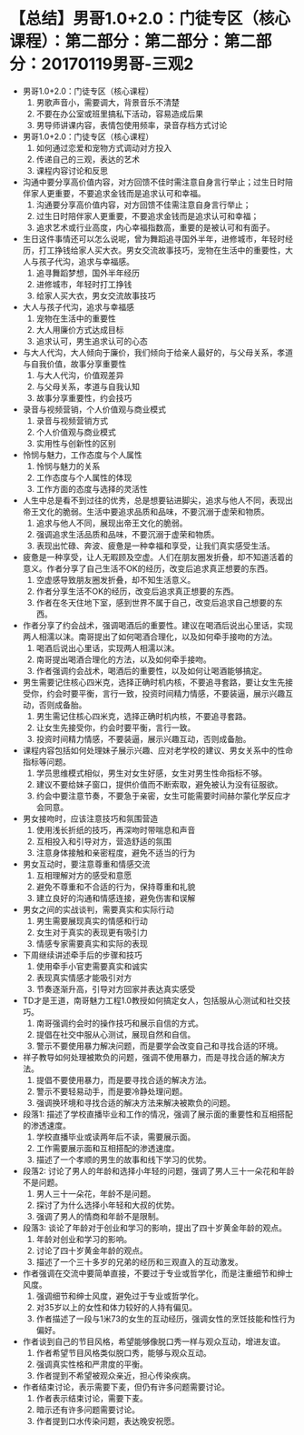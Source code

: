 # 【总结】男哥1.0+2.0：门徒专区（核心课程）：第二部分：第二部分：第二部分：20170119男哥-三观2

-   男哥1.0+2.0：门徒专区（核心课程）
    1.  男歌声音小，需要调大，背景音乐不清楚
    2.  不要在办公室或班里搞私下活动，容易造成后果
    3.  男导师讲课内容，表情包使用频率，录音存档方式讨论
-   男哥1.0+2.0：门徒专区（核心课程）
    1.  如何通过恋爱和宠物方式调动对方投入
    2.  传递自己的三观，表达的艺术
    3.  课程内容讨论和反思
-   沟通中要分享高价值内容，对方回馈不佳时需注意自身言行举止；过生日时陪伴家人更重要，不要追求金钱而是追求认可和幸福。
    1.  沟通要分享高价值内容，对方回馈不佳需注意自身言行举止；
    2.  过生日时陪伴家人更重要，不要追求金钱而是追求认可和幸福；
    3.  追求艺术或行业高度，内心幸福指数高，重要的是被认可和有面子。
-   生日这件事情还可以怎么说呢，曾为舞蹈追寻国外半年，进修城市，年轻时经历，打工挣钱给家人买大衣。男女交流故事技巧，宠物在生活中的重要性，大人与孩子代沟，追求与幸福感。
    1.  追寻舞蹈梦想，国外半年经历
    2.  进修城市，年轻时打工挣钱
    3.  给家人买大衣，男女交流故事技巧
-   大人与孩子代沟，追求与幸福感
    1.  宠物在生活中的重要性
    2.  大人用廉价方式达成目标
    3.  追求认可，男生追求认可的心态
-   与大人代沟，大人倾向于廉价，我们倾向于给亲人最好的，与父母关系，孝道与自我价值，故事分享重要性
    1.  与大人代沟，价值观差异
    2.  与父母关系，孝道与自我认知
    3.  故事分享重要性，约会技巧
-   录音与视频营销，个人价值观与商业模式
    1.  录音与视频营销方式
    2.  个人价值观与商业模式
    3.  实用性与创新性的区别
-   怜悯与魅力，工作态度与个人属性
    1.  怜悯与魅力的关系
    2.  工作态度与个人属性的体现
    3.  工作方面的态度与选择的灵活性
-   人生中总是看不到过往的优秀，总是想要钻进脚尖，追求与他人不同，表现出帝王文化的脆弱。生活中要追求品质和品味，不要沉溺于虚荣和物质。
    1.  追求与他人不同，展现出帝王文化的脆弱。
    2.  强调追求生活品质和品味，不要沉溺于虚荣和物质。
    3.  表现出忙碌、奔波、疲惫是一种幸福和享受，让我们真实感受生活。
-   疲惫是一种享受，让人无暇顾及空虚。人们在朋友圈发折叠，却不知道活着的意义。作者分享了自己生活不OK的经历，改变后追求真正想要的东西。
    1.  空虚感导致朋友圈发折叠，却不知生活意义。
    2.  作者分享生活不OK的经历，改变后追求真正想要的东西。
    3.  作者在冬天住地下室，感到世界不属于自己，改变后追求自己想要的东西。
-   作者分享了约会战术，强调喝酒后的重要性。建议在喝酒后说出心里话，实现两人相濡以沫。南哥提出了如何喝酒合理化，以及如何牵手接吻的方法。
    1.  喝酒后说出心里话，实现两人相濡以沫。
    2.  南哥提出喝酒合理化的方法，以及如何牵手接吻。
    3.  作者强调约会战术，喝酒后的重要性，以及如何让喝酒能够搞定。
-   男生需要记住核心四米克，选择正确时机内核，不要追寻套路，要让女生先接受你，约会时要平衡，言行一致，投资时间精力情感，不要装逼，展示兴趣互动，否则成备胎。
    1.  男生需记住核心四米克，选择正确时机内核，不要追寻套路。
    2.  让女生先接受你，约会时要平衡，言行一致。
    3.  投资时间精力情感，不要装逼，展示兴趣互动，否则成备胎。
-   课程内容包括如何处理妹子展示兴趣、应对老学校的建议、男女关系中的性命指标等问题。
    1.  学员思维模式相似，男生对女生好感，女生对男生性命指标不够。
    2.  建议不要给妹子窗口，提供价值而不断索取，避免被认为没有征服欲。
    3.  约会中要注意节奏，不要急于亲密，女生可能需要时间赫尔蒙化学反应才会同意。
-   男女接吻时，应该注意技巧和氛围营造
    1.  使用浅长折纸的技巧，再深吻时带喘息和声音
    2.  互相投入和引导对方，营造舒适的氛围
    3.  注意身体接触和亲密程度，避免不适当的行为
-   男女互动时，要注意尊重和情感交流
    1.  互相理解对方的感受和意愿
    2.  避免不尊重和不合适的行为，保持尊重和礼貌
    3.  建立良好的沟通和情感连接，避免伤害和误解
-   男女之间的实战谈判，需要真实和实际行动
    1.  男生需要展现真实的情感和行动
    2.  女生对于真实的表现更有吸引力
    3.  情感专家需要真实和实际的表现
-   下周继续讲述牵手后的步骤和技巧
    1.  使用牵手小官吏需要真实和诚实
    2.  表现真实情感才能吸引对方
    3.  节奏逐渐升高，引导对方回家并表达真实感受
-   TD才是王道，南哥魅力工程1.0教授如何搞定女人，包括服从心测试和社交技巧。
    1.  南哥强调约会时的操作技巧和展示自信的方式。
    2.  提倡在社交中服从心测试，展现自然和自信。
    3.  警示不要使用暴力解决问题，而是要学会改变自己和寻找合适的环境。
-   祥子教导如何处理被欺负的问题，强调不使用暴力，而是寻找合适的解决方法。
    1.  提倡不要使用暴力，而是要寻找合适的解决方法。
    2.  警示不要轻易动手，而是要冷静处理问题。
    3.  强调换环境和寻找合适的解决方法来解决被欺负的问题。
-   段落1: 描述了学校直播毕业和工作的情况，强调了展示面的重要性和互相搭配的渗透速度。
    1.  学校直播毕业或读两年后不读，需要展示面。
    2.  工作需要展示面和互相搭配的渗透速度。
    3.  描述了一个孝顺的男生的故事和线下学习的优势。
-   段落2: 讨论了男人的年龄和选择小年轻的问题，强调了男人三十一朵花和年龄不是问题。
    1.  男人三十一朵花，年龄不是问题。
    2.  探讨了为什么选择小年轻和大叔的优势。
    3.  强调了男人的情商和年龄不是限制。
-   段落3: 谈论了年龄对于创业和学习的影响，提出了四十岁黄金年龄的观点。
    1.  年龄对创业和学习的影响。
    2.  讨论了四十岁黄金年龄的观点。
    3.  描述了一个三十多岁的兄弟的经历和三观直入的互动激发。
-   作者强调在交流中要简单直接，不要过于专业或哲学化，而是注重细节和绅士风度。
    1.  强调细节和绅士风度，避免过于专业或哲学化。
    2.  对35岁以上的女性和体力较好的人持有偏见。
    3.  作者描述了一段与1米73的女生的互动经历，强调女性的烹饪技能和性行为偏好。
-   作者谈到自己的节目风格，希望能够像脱口秀一样与观众互动，增进友谊。
    1.  作者希望节目风格类似脱口秀，能够与观众互动。
    2.  强调真实性格和严肃度的平衡。
    3.  作者提到不希望被观众亲近，担心传染疾病。
-   作者结束讨论，表示需要下麦，但仍有许多问题需要讨论。
    1.  作者表示结束讨论，需要下麦。
    2.  暗示还有许多问题需要讨论。
    3.  作者提到口水传染问题，表达晚安祝愿。